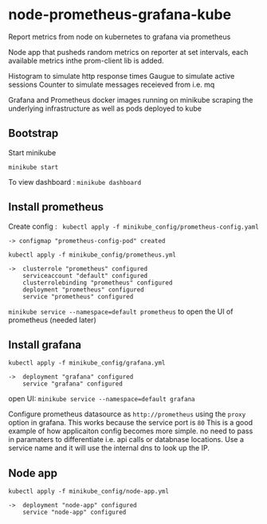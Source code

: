 # node-prometheus-grafana-kube
Report metrics from node on kubernetes to grafana via prometheus

Node app that pusheds random metrics on reporter at set intervals, each available metrics inthe prom-client lib is added.

Histogram to simulate http response times
Gaugue to simulate active sessions
Counter to simulate messages receieved from i.e. mq

Grafana and Prometheus docker images running on minikube scraping the underlying infrastructure as well as  pods deployed to kube

## Bootstrap

Start minikube

`minikube start`

To view dashboard : 
`minikube dashboard`

## Install prometheus
Create config : 
` kubectl apply -f minikube_config/prometheus-config.yaml`
```
-> configmap "prometheus-config-pod" created
```

`kubectl apply -f minikube_config/prometheus.yml`

```
->  clusterrole "prometheus" configured
    serviceaccount "default" configured
    clusterrolebinding "prometheus" configured
    deployment "prometheus" configured
    service "prometheus" configured 
```
 `minikube service --namespace=default prometheus` 
 to open the UI of prometheus (needed later)   

## Install grafana 
`kubectl apply -f minikube_config/grafana.yml`
```
->  deployment "grafana" configured
    service "grafana" configured
```
open UI: 
 `minikube service --namespace=default grafana` 

Configure prometheus datasource as `http://prometheus` using the `proxy` option in grafana. This works because the service port is `80` 
This is a good example of how applicaiton config becomes more simple. no need to pass in paramaters to differentiate i.e. api calls or databnase locations. Use a service name and it will use the internal dns to look up the IP.

## Node app 
`kubectl apply -f minikube_config/node-app.yml`
```
->  deployment "node-app" configured
    service "node-app" configured 
```
